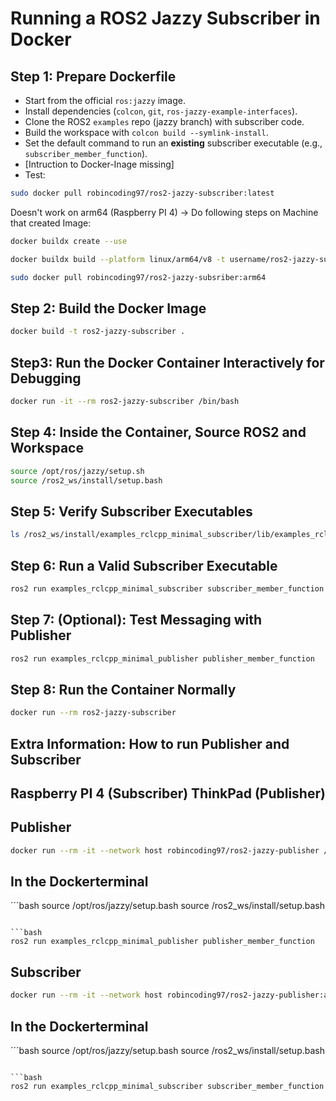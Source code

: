 # Running a ROS2 Jazzy Subscriber in Docker

## Step 1: Prepare Dockerfile

- Start from the official `ros:jazzy` image.
- Install dependencies (`colcon`, `git`, `ros-jazzy-example-interfaces`).
- Clone the ROS2 `examples` repo (jazzy branch) with subscriber code.
- Build the workspace with `colcon build --symlink-install`.
- Set the default command to run an **existing** subscriber executable (e.g., `subscriber_member_function`).
- [Intruction to Docker-Inage missing]
- Test:
```bash
sudo docker pull robincoding97/ros2-jazzy-subscriber:latest
```
Doesn't work on arm64 (Raspberry PI 4) -> Do following steps on Machine that created Image:
```bash
docker buildx create --use
```
```bash
docker buildx build --platform linux/arm64/v8 -t username/ros2-jazzy-subscriber:arm64 --push .
```

```bash
sudo docker pull robincoding97/ros2-jazzy-subsriber:arm64
```

## Step 2: Build the Docker Image

```bash
docker build -t ros2-jazzy-subscriber .
```

## Step3: Run the Docker Container Interactively for Debugging
```bash
docker run -it --rm ros2-jazzy-subscriber /bin/bash
```
## Step 4:  Inside the Container, Source ROS2 and Workspace
```bash
source /opt/ros/jazzy/setup.sh
source /ros2_ws/install/setup.bash
```

## Step 5:  Verify Subscriber Executables
```bash
ls /ros2_ws/install/examples_rclcpp_minimal_subscriber/lib/examples_rclcpp_minimal_subscriber/
```
## Step 6: Run a Valid Subscriber Executable
```bash
ros2 run examples_rclcpp_minimal_subscriber subscriber_member_function
```

## Step 7: (Optional): Test Messaging with Publisher
```bash
ros2 run examples_rclcpp_minimal_publisher publisher_member_function
```

## Step 8: Run the Container Normally
```bash
docker run --rm ros2-jazzy-subscriber
```

## Extra Information: How to run Publisher and Subscriber
## Raspberry PI 4 (Subscriber) ThinkPad (Publisher)

## Publisher

```bash
docker run --rm -it --network host robincoding97/ros2-jazzy-publisher /bin/bash
```
## In the Dockerterminal

´´´bash
source /opt/ros/jazzy/setup.bash
source /ros2_ws/install/setup.bash
```

```bash
ros2 run examples_rclcpp_minimal_publisher publisher_member_function
```

## Subscriber
```bash
docker run --rm -it --network host robincoding97/ros2-jazzy-publisher:arm64 /bin/bash
```
## In the Dockerterminal

´´´bash
source /opt/ros/jazzy/setup.bash
source /ros2_ws/install/setup.bash
```

```bash
ros2 run examples_rclcpp_minimal_subscriber subscriber_member_function
```


